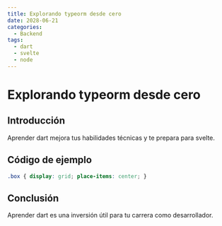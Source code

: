 ```yaml
---
title: Explorando typeorm desde cero
date: 2028-06-21
categories:
  - Backend
tags:
  - dart
  - svelte
  - node
---
```


# Explorando typeorm desde cero

## Introducción

Aprender dart mejora tus habilidades técnicas y te prepara para svelte.

## Código de ejemplo

```css
.box { display: grid; place-items: center; }
```

## Conclusión

Aprender dart es una inversión útil para tu carrera como desarrollador.